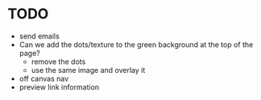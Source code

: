 # TODO

- send emails
- Can we add the dots/texture to the green background at the top of the page?
  - remove the dots
  - use the same image and overlay it
- off canvas nav
- preview link information
